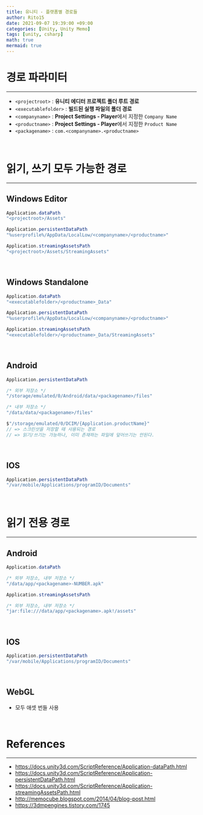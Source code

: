 ```yaml
---
title: 유니티 - 플랫폼별 경로들
author: Rito15
date: 2021-09-07 19:39:00 +09:00
categories: [Unity, Unity Memo]
tags: [unity, csharp]
math: true
mermaid: true
---
```


# 경로 파라미터
---

- `<projectroot>` : **유니티 에디터 프로젝트 폴더 루트 경로**
- `<executablefolder>` : **빌드된 실행 파일의 폴더 경로**
- `<companyname>` : **Project Settings - Player**에서 지정한 `Company Name`
- `<productname>` : **Project Settings - Player**에서 지정한 `Product Name`
- `<packagename>` : `com.<companyname>.<productname>`

<br>

# 읽기, 쓰기 모두 가능한 경로
---

## **Windows Editor**

```cs
Application.dataPath
"<projectroot>/Assets"
```

```cs
Application.persistentDataPath
"%userprofile%/AppData/LocalLow/<companyname>/<productname>"
```

```cs
Application.streamingAssetsPath
"<projectroot>/Assets/StreamingAssets"
```

<br>

## **Windows Standalone**

```cs
Application.dataPath
"<executablefolder>/<productname>_Data"
```

```cs
Application.persistentDataPath
"%userprofile%/AppData/LocalLow/<companyname>/<productname>"
```

```cs
Application.streamingAssetsPath
"<executablefolder>/<productname>_Data/StreamingAssets"
```


<br>

## **Android**

```cs
Application.persistentDataPath

/* 외부 저장소 */
"/storage/emulated/0/Android/data/<packagename>/files"

/* 내부 저장소 */
"/data/data/<packagename>/files"
```

```cs
$"/storage/emulated/0/DCIM/{Application.productName}"
// => 스크린샷을 저장할 때 사용되는 경로
// => 읽기/쓰기는 가능하나, 이미 존재하는 파일에 덮어쓰기는 안된다.
```

<br>

## **IOS**

```cs
Application.persistentDataPath
"/var/mobile/Applications/programID/Documents"
```

<br>

# 읽기 전용 경로
---

## **Android**

```cs
Application.dataPath

/* 외부 저장소, 내부 저장소 */
"/data/app/<packagename>-NUMBER.apk"
```

```cs
Application.streamingAssetsPath

/* 외부 저장소, 내부 저장소 */
"jar:file:///data/app/<packagename>.apk!/assets"
```

<br>

## **IOS**

```cs
Application.persistentDataPath
"/var/mobile/Applications/programID/Documents"
```

<br>

## **WebGL**

- 모두 애셋 번들 사용

<br>

# References
---
- <https://docs.unity3d.com/ScriptReference/Application-dataPath.html>
- <https://docs.unity3d.com/ScriptReference/Application-persistentDataPath.html>
- <https://docs.unity3d.com/ScriptReference/Application-streamingAssetsPath.html>
- <http://memocube.blogspot.com/2014/04/blog-post.html>
- <https://3dmpengines.tistory.com/1745>